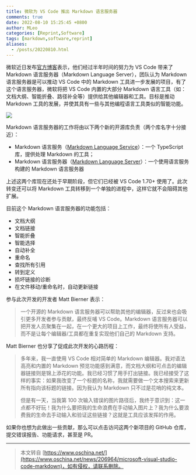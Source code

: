 ```yaml
---
title: 微软为 VS Code 推出 Markdown 语言服务器
comments: true
date: 2022-08-10 15:25:45 +0800
author: MLeo
categories: [Reprint,Software]
tags: [markdown,software,reprint]
aliases:
  - /posts/20220810.html
---
```


微软近日发布[官方博客](https://code.visualstudio.com/blogs/2022/08/16/markdown-language-server)表示，他们经过半年时间的努力为 VS Code 带来了 Markdown 语言服务器（Markdown Language Server），团队认为 Markdown 语言服务器是可以推动 VS Code 中的 Markdown 工具进一步发展的项目，有了这个语言服务器，微软将把 VS Code 内置的大部分 Markdown 语言工具（如：文档大纲、智能折叠、路径补全等）提供给其他编辑器和工具。目标是推动 Markdown 工具的发展，并使其具有一些与其他编程语言工具类似的智能功能。

![](https://oscimg.oschina.net/oscnet/up-91c76daaea2f06afdeb7201260025baa9ed.png)

Markdown 语言服务器的工作将由以下两个新的开源库负责（两个库名字十分接近）：

*   Markdown 语言服务（[Markdown Language Service](https://github.com/microsoft/vscode-markdown-languageservice)）：一个 TypeScript 库，提供处理 Markdown 的工具；
*   Markdown 语言服务器（[Markdown Language Server](https://github.com/microsoft/vscode/tree/main/extensions/markdown-language-features/server)）：一个使用语言服务构建的 Markdown 语言服务器

上述这两个库现在还处于早期阶段，但它们已经被 VS Code 1.70+ 使用了。此次转变还可以将 Markdown 工具转移到一个单独的进程中，这样它就不会阻碍其他扩展。

目前这个 Markdown 语言服务器的功能包括：

*   文档大纲
*   文档链接
*   智能折叠
*   智能选择
*   自动补全
*   重命名
*   查找所有引用
*   转到定义
*   损坏链接的诊断
*   在文件移动/重命名时，自动更新链接

参与此次开发的开发者 Matt Bierner 表示：

> 一个开源的 Markdown 语言服务器可以帮助其他的编辑器，反过来也会吸引更多开发者参与贡献，最终反哺 VS Code。Markdown 语言服务器可以把开发人员聚集在一起，在一个更大的项目上工作，最终将使所有人受益，而不是让每个编辑器/工具都在重复实现他们自己的 Markdown 支持。

Matt Bierner 也分享了促成此次开发的心路历程：

> 多年来，我一直使用 VS Code 相对简单的 Markdown 编辑器。我对语法高亮和内置的 Markdown 预览功能感到满意，而文档大纲和可点击的编辑器链接则是锦上添花的功能。我已经习惯了用手打出链接。我已经接受了这样的事实：如果我改变了一个标题的名称，我就需要做一个文本搜索来更新所有指向该标题的链接。因为我认为 Markdown 只不过是花哨的纯文本。
> 
> 但是有一天，当我第 100 次输入错误的图片路径后，我终于意识到：这一点都不好玩！我为什么要把我的生命浪费在手动输入图片上？我为什么要浪费我的生命去手动输入和验证这些链接？这就是工具应该发挥的作用。

如果你也想为此做出一些贡献，那么可以点击访问这两个新项目的 GitHub 仓库，提交错误报告、功能请求，甚至是 PR。

  
---
> 本文转自 [https://www.oschina.net/](https://www.oschina.net/news/206964/microsoft-visual-studio-code-markdown)，如有侵权，请联系删除。
